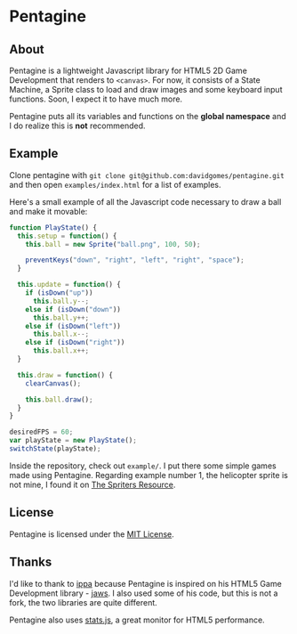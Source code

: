 Pentagine
=========

About
-----
Pentagine is a lightweight Javascript library for HTML5 2D Game Development that renders to `<canvas>`. For now, it consists of a State Machine, a Sprite class to load and draw images and some keyboard input functions. Soon, I expect it to have much more.

Pentagine puts all its variables and functions on the **global namespace** and I do realize this is **not** recommended.

Example
-------
Clone pentagine with `git clone git@github.com:davidgomes/pentagine.git` and then open `examples/index.html` for a list of examples.

Here's a small example of all the Javascript code necessary to draw a ball and make it movable:

```javascript
function PlayState() {
  this.setup = function() {
    this.ball = new Sprite("ball.png", 100, 50);

    preventKeys("down", "right", "left", "right", "space");
  }

  this.update = function() {
    if (isDown("up"))
      this.ball.y--;
    else if (isDown("down"))
      this.ball.y++;
    else if (isDown("left"))
      this.ball.x--;
    else if (isDown("right"))
      this.ball.x++;
  }

  this.draw = function() {
    clearCanvas();

    this.ball.draw();
  }
}

desiredFPS = 60;
var playState = new PlayState();
switchState(playState);
```

Inside the repository, check out `example/`. I put there some simple games made using Pentagine. Regarding example number 1, the helicopter sprite is not mine, I found it on [The Spriters Resource](http://www.spriters-resource.com).

License
-------
Pentagine is licensed under the [MIT License](https://github.com/davidgomes/pentagine/blob/master/LICENSE).

Thanks
------
I'd like to thank to [ippa](https://github.com/ippa/) because Pentagine is inspired on his HTML5 Game Development library - [jaws](https://github.com/ippa/). I also used some of his code, but this is not a fork, the two libraries are quite different.

Pentagine also uses [stats.js](https://github.com/mrdoob/stats.js), a great monitor for HTML5 performance.